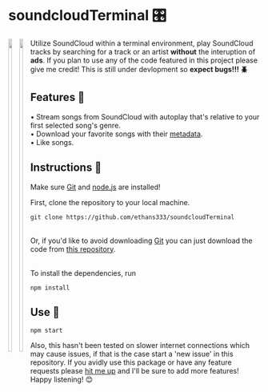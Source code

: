 # soundcloudTerminal 🎛️

<div style="float: left;">
  <img src="CAPTURE.gif" width="40%">
  <img src="Capture.png" width="40%">
</div>

Utilize SoundCloud within a terminal environment, play SoundCloud tracks by searching for a track or an artist **without** the interuption of **ads**. If you plan to use any of the code featured in this project please give me credit! 
This is still under devlopment so **expect bugs!!! :beetle:**

## Features :wrench:

• Stream songs from SoundCloud with autoplay that's relative to your first selected song's genre.<br>
• Download your favorite songs with their [metadata](https://en.wikipedia.org/wiki/ID3).<br>
• Like songs.<br>

## Instructions :memo:
Make sure [Git](https://git-scm.com/) and [node.js](https://nodejs.org/en/download/) are installed!

First, clone the repository to your local machine.

```
git clone https://github.com/ethans333/soundcloudTerminal
```

<br>Or, if you'd like to avoid downloading [Git](https://git-scm.com/) you can just download the code from [this repository](https://github.com/ethans333/soundcloudTerminal).<br><br>

To install the dependencies, run

```
npm install
```

## Use :thinking:	

```
npm start
```

Also, this hasn't been tested on slower internet connections which may cause issues, if that is the case start a 'new issue' in this repository. If you avidly use this package or have any feature requests please [hit me up](https://www.instagram.com/ethanspams.__/) and I'll be sure to add more features! Happy listening! :blush:

